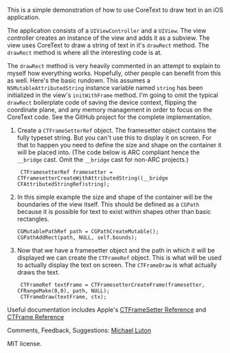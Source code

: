 This is a simple demonstration of how to use CoreText to draw text in an iOS application.

The application consists of a `UIViewController` and a `UIView`. The view controller creates an instance of the view and adds it as a subview. The view uses CoreText to draw a string of text in it's `drawRect` method. The `drawRect` method is where all the interesting code is at.

The `drawRect` method is very heavily commented in an attempt to explain to myself how everything works. Hopefully, other people can benefit from this as well. Here's the basic rundown. This assumes a `NSMutableAttributedString` instance variable named `string` has been initialized in the view's `initWithFrame` method. I'm going to omit the typical `drawRect` boilerplate code of saving the device context, flipping the coordinate plane, and any memory management in order to focus on the CoreText code. See the GitHub project for the complete implementation.

1. Create a `CTFrameSetterRef` object. The framesetter object contains the fully typeset string. But you can't use this to display it on screen. For that to happen you need to define the size and shape on the container it will be placed into. (The code below is ARC compliant hence the `__bridge` cast. Omit the `__bridge` cast for non-ARC projects.)

        CTFramesetterRef framesetter = CTFramesetterCreateWithAttributedString((__bridge CFAttributedStringRef)string);

2.  In this simple example the size and shape of the container will be the boundaries of the view itself. This should be defined as a `CGPath` because it is possible for text to exist within shapes other than basic rectangles.

        CGMutablePathRef path = CGPathCreateMutable();
        CGPathAddRect(path, NULL, self.bounds);

3. Now that we have a framesetter object and the path in which it will be displayed we can create the `CTFrameRef` object. This is what will be used to actually display the text on screen. The `CTFrameDraw` is what actually draws the text.

        CTFrameRef textFrame = CTFramesetterCreateFrame(framesetter, CFRangeMake(0,0), path, NULL);
        CTFrameDraw(textFrame, ctx);

Useful documentation includes Apple's [CTFrameSetter Reference](https://developer.apple.com/library/mac/#documentation/Carbon/Reference/CTFramesetterRef/Reference/reference.html) and [CTFrame Reference](https://developer.apple.com/library/mac/#documentation/Carbon/Reference/CTFrameRef/Reference/reference.html)

Comments, Feedback, Suggestions: [Michael Luton](mailto:mluton@gmail.com)

MIT license.
